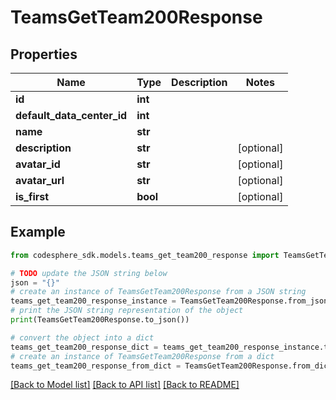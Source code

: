 # TeamsGetTeam200Response


## Properties

Name | Type | Description | Notes
------------ | ------------- | ------------- | -------------
**id** | **int** |  | 
**default_data_center_id** | **int** |  | 
**name** | **str** |  | 
**description** | **str** |  | [optional] 
**avatar_id** | **str** |  | [optional] 
**avatar_url** | **str** |  | [optional] 
**is_first** | **bool** |  | [optional] 

## Example

```python
from codesphere_sdk.models.teams_get_team200_response import TeamsGetTeam200Response

# TODO update the JSON string below
json = "{}"
# create an instance of TeamsGetTeam200Response from a JSON string
teams_get_team200_response_instance = TeamsGetTeam200Response.from_json(json)
# print the JSON string representation of the object
print(TeamsGetTeam200Response.to_json())

# convert the object into a dict
teams_get_team200_response_dict = teams_get_team200_response_instance.to_dict()
# create an instance of TeamsGetTeam200Response from a dict
teams_get_team200_response_from_dict = TeamsGetTeam200Response.from_dict(teams_get_team200_response_dict)
```
[[Back to Model list]](../README.md#documentation-for-models) [[Back to API list]](../README.md#documentation-for-api-endpoints) [[Back to README]](../README.md)


